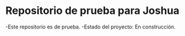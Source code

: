 <h1>Repositorio de prueba para Joshua</h1>

-Este repositorio es de prueba.
-Estado del proyecto: En construcción.
